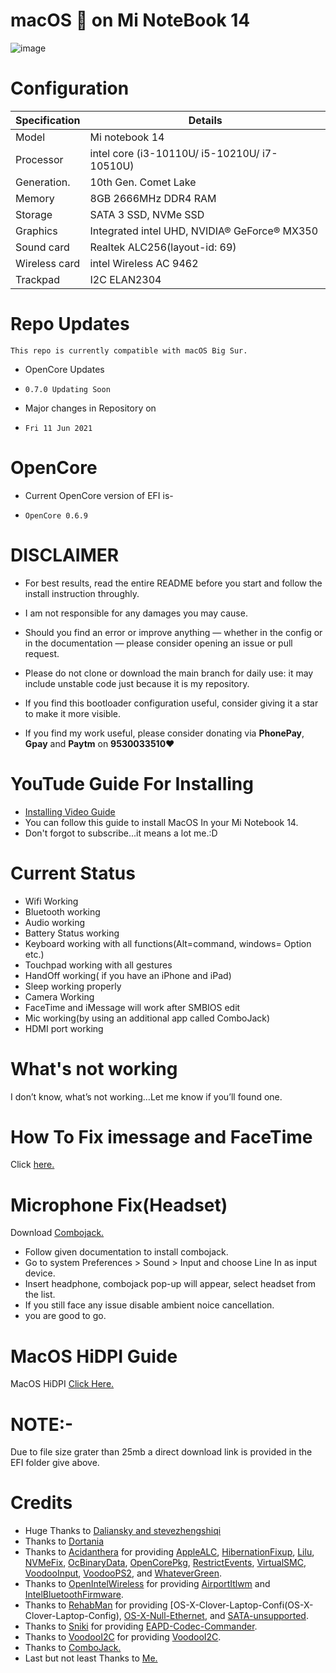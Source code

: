 # macOS  on Mi NoteBook 14

![image](https://user-images.githubusercontent.com/77840685/121693914-33c90400-cae7-11eb-8285-576b83f1598c.png)


# Configuration

| Specification | Details |
| ------------- | ------------- |
| Model         |   Mi notebook 14  |
| Processor     |    intel core (i3-10110U/ i5-10210U/ i7-10510U) |
| Generation.   | 10th Gen. Comet Lake|
| Memory        | 8GB 2666MHz DDR4 RAM|
| Storage       |SATA 3 SSD, NVMe SSD|
| Graphics      | Integrated intel UHD, NVIDIA® GeForce® MX350|
| Sound card    | Realtek ALC256(layout-id: 69)|
| Wireless card | intel Wireless AC 9462|
| Trackpad      |I2C ELAN2304|

# Repo Updates
    This repo is currently compatible with macOS Big Sur.


*    OpenCore Updates
*     0.7.0 Updating Soon
*    Major changes in Repository on 
*     Fri 11 Jun 2021

# OpenCore

* Current OpenCore version of EFI is-
*     OpenCore 0.6.9

# DISCLAIMER
* For best results, read the entire README before you start and follow the install instruction throughly.
* I am not responsible for any damages you may cause.
* Should you find an error or improve anything — whether in the config or in the documentation — please consider opening an issue or pull request.
* Please do not clone or download the main branch for daily use: it may include unstable code just because it is my repository.

* If you find this bootloader configuration useful, consider giving it a star to make it more visible.
* If you find my work useful, please consider donating via **PhonePay**, **Gpay** and **Paytm** on **9530033510**:heart:


# YouTude Guide For Installing

* [Installing Video Guide](https://youtu.be/4LgyTZQ3jfQ)
* You can follow this guide to install MacOS In your Mi Notebook 14.
* Don't forgot to subscribe...it means a lot me.:D

# Current Status

* Wifi Working
* Bluetooth working
* Audio working
* Battery Status working
* Keyboard working with all functions(Alt=command, windows= Option etc.)
* Touchpad working with all gestures
* HandOff working( if you have an iPhone and iPad)
* Sleep working properly
* Camera Working
* FaceTime and iMessage will work after SMBIOS edit
* Mic working(by using an additional app called ComboJack)
* HDMI port working

# What's not working

I don’t know, what’s not working…Let me know if you’ll found one.

# How To Fix imessage and FaceTime

Click [here.](https://dortania.github.io/OpenCore-Post-Install/universal/iservices.html)

# Microphone Fix(Headset)

Download [Combojack.](https://github.com/hackintosh-stuff/ComboJack)

* Follow given documentation to install combojack.
* Go to system Preferences > Sound > Input and choose Line In as input device.
* Insert headphone, combojack pop-up will appear, select headset from the list.
* If you still face any issue disable ambient noice cancellation.
* you are good to go.

# MacOS HiDPI Guide

MacOS HiDPI [Click Here.](https://github.com/xzhih/one-key-hidpi)


#   NOTE:-
Due to file size grater than 25mb a direct download link is provided in the EFI folder give above.
# Credits

* Huge Thanks to [Daliansky and stevezhengshiqi](https://github.com/daliansky/)
* Thanks to [Dortania](https://dortania.github.io/OpenCore-Install-Guide/prerequisites.html#prerequisites)
* Thanks to [Acidanthera](https://github.com/acidanthera) for providing [AppleALC](https://github.com/acidanthera/AppleALC), [HibernationFixup](https://github.com/acidanthera/HibernationFixup), [Lilu](https://github.com/acidanthera/Lilu), [NVMeFix](https://github.com/acidanthera/NVMeFix), [OcBinaryData](https://github.com/acidanthera/OcBinaryData), [OpenCorePkg](https://github.com/acidanthera/OpenCorePkg), [RestrictEvents](https://github.com/acidanthera/RestrictEvents), [VirtualSMC](https://github.com/acidanthera/VirtualSMC), [VoodooInput](https://github.com/acidanthera/VoodooInput), [VoodooPS2](https://github.com/acidanthera/VoodooPS2), and [WhateverGreen](https://github.com/acidanthera/WhateverGreen).
* Thanks to [OpenIntelWireless](https://github.com/OpenIntelWireless) for providing [AirportItlwm](https://github.com/OpenIntelWireless/itlwm) and [IntelBluetoothFirmware](https://github.com/OpenIntelWireless/IntelBluetoothFirmware).
* Thanks to [RehabMan](https://github.com/RehabMan) for providing [OS-X-Clover-Laptop-Confi(OS-X-Clover-Laptop-Config), [OS-X-Null-Ethernet](https://github.com/RehabMan/OS-X-Null-Ethernet), and [SATA-unsupported](https://github.com/RehabMan/hack-tools/tree/master/kexts/SATA-unsupported.kext).
* Thanks to [Sniki](https://github.com/Sniki) for providing [EAPD-Codec-Commander](EAPD-Codec-Commander).
* Thanks to [VoodooI2C](https://github.com/VoodooI2C) for providing [VoodooI2C](https://github.com/VoodooI2C/VoodooI2C).
* Thanks to [ComboJack.](https://github.com/hackintosh-stuff/ComboJack)
* Last but not least Thanks to [Me.](https://github.com/itsabhishekolkha/)
